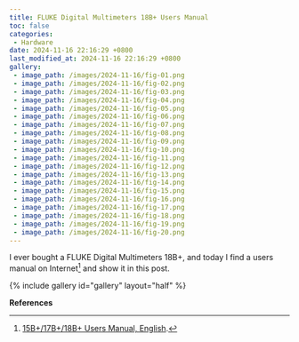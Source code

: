 ```yaml
---
title: FLUKE Digital Multimeters 18B+ Users Manual
toc: false
categories:
 - Hardware
date: 2024-11-16 22:16:29 +0800
last_modified_at: 2024-11-16 22:16:29 +0800
gallery:
 - image_path: /images/2024-11-16/fig-01.png
 - image_path: /images/2024-11-16/fig-02.png
 - image_path: /images/2024-11-16/fig-03.png
 - image_path: /images/2024-11-16/fig-04.png
 - image_path: /images/2024-11-16/fig-05.png
 - image_path: /images/2024-11-16/fig-06.png
 - image_path: /images/2024-11-16/fig-07.png
 - image_path: /images/2024-11-16/fig-08.png
 - image_path: /images/2024-11-16/fig-09.png
 - image_path: /images/2024-11-16/fig-10.png
 - image_path: /images/2024-11-16/fig-11.png
 - image_path: /images/2024-11-16/fig-12.png
 - image_path: /images/2024-11-16/fig-13.png
 - image_path: /images/2024-11-16/fig-14.png
 - image_path: /images/2024-11-16/fig-15.png
 - image_path: /images/2024-11-16/fig-16.png
 - image_path: /images/2024-11-16/fig-17.png
 - image_path: /images/2024-11-16/fig-18.png
 - image_path: /images/2024-11-16/fig-19.png
 - image_path: /images/2024-11-16/fig-20.png
---
```


I ever bought a FLUKE Digital Multimeters 18B+, and today I find a users manual on Internet[^1] and show it in this post.

{% include gallery id="gallery" layout="half" %}

**References**

[^1]: [15B+/17B+/18B+ Users Manual, English](https://pim-resources.coleparmer.com/instruction-manual/17785-13-14-15b-17b-digital-multimeters-manual.pdf).
